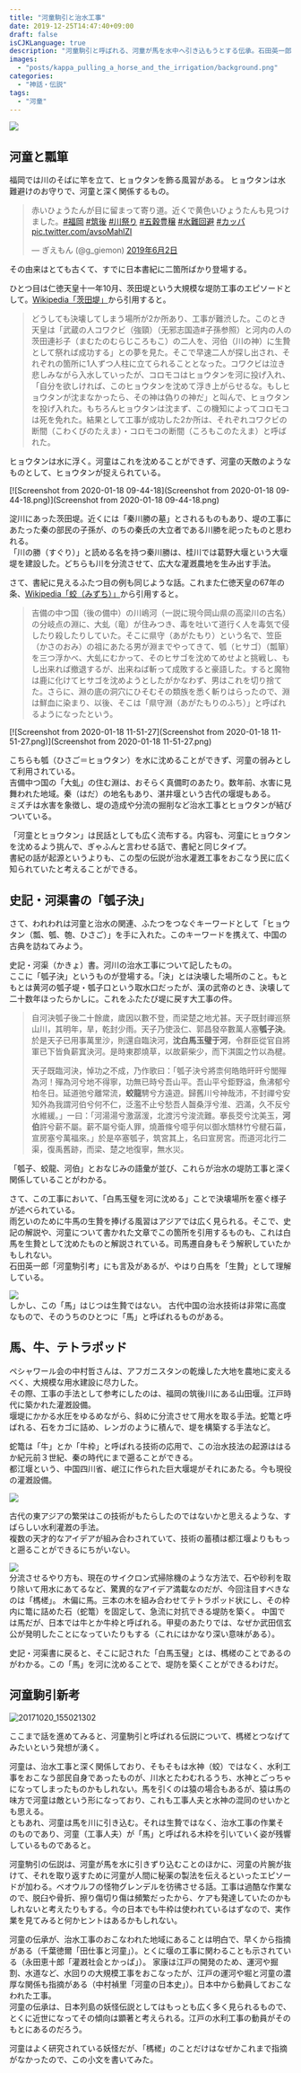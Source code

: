 ```yaml
---
title: "河童駒引と治水工事"
date: 2019-12-25T14:47:40+09:00
draft: false
isCJKLanguage: true
description: "河童駒引と呼ばれる、河童が馬を水中へ引き込もうとする伝承。石田英一郎はこの伝承がユーラシア大陸に広くゆるやかに分布することを示した。しかし、この伝承の起源はもっと集約的な一点、すなわち古代の河川灌漑工事にフォーカスできるかもしれない。"
images:
  - "posts/kappa_pulling_a_horse_and_the_irrigation/background.png"
categories:
  - "神話・伝説"
tags:
  - "河童"
---
```


<img id="ovq_bgimage" src="background.png">

## 河童と瓢箪

福岡では川のそばに竿を立て、ヒョウタンを飾る風習がある。  ヒョウタンは水難避けのお守りで、河童と深く関係するもの。

<blockquote class="twitter-tweet" data-lang="ja"><p lang="ja" dir="ltr">赤いひょうたんが目に留まって寄り道。近くで黄色いひょうたんも見つけました。<a href="https://twitter.com/hashtag/%E7%A6%8F%E5%B2%A1?src=hash&amp;ref_src=twsrc%5Etfw">#福岡</a> <a href="https://twitter.com/hashtag/%E7%AD%91%E5%BE%8C?src=hash&amp;ref_src=twsrc%5Etfw">#筑後</a> <a href="https://twitter.com/hashtag/%E5%B7%9D%E7%A5%AD%E3%82%8A?src=hash&amp;ref_src=twsrc%5Etfw">#川祭り</a> <a href="https://twitter.com/hashtag/%E4%BA%94%E7%A9%80%E8%B1%8A%E7%A9%A3?src=hash&amp;ref_src=twsrc%5Etfw">#五穀豊穣</a> <a href="https://twitter.com/hashtag/%E6%B0%B4%E9%9B%A3%E5%9B%9E%E9%81%BF?src=hash&amp;ref_src=twsrc%5Etfw">#水難回避</a> <a href="https://twitter.com/hashtag/%E3%82%AB%E3%83%83%E3%83%91?src=hash&amp;ref_src=twsrc%5Etfw">#カッパ</a> <a href="https://t.co/avsoMahlZI">pic.twitter.com/avsoMahlZI</a></p>&mdash; ぎえもん (@g_giemon) <a href="https://twitter.com/g_giemon/status/1135144796262060033?ref_src=twsrc%5Etfw">2019年6月2日</a></blockquote>
<script async src="https://platform.twitter.com/widgets.js" charset="utf-8"></script>
その由来はとても古くて、すでに日本書紀に二箇所ばかり登場する。

ひとつ目は仁徳天皇十一年10月、茨田堤という大規模な堤防工事のエピソードとして。[Wikipedia「茨田堤」](https://ja.wikipedia.org/wiki/%E8%8C%A8%E7%94%B0%E5%A0%A4)から引用すると。

> どうしても決壊してしまう場所が2か所あり、工事が難渋した。このとき天皇は「武蔵の人コワクビ（強頸）（无邪志国造#子孫参照）と河内の人の茨田連衫子（まむたのむらじころもこ）の二人を、河伯（川の神）に生贄として祭れば成功する」との夢を見た。そこで早速二人が探し出され、それぞれの箇所に1人ずつ人柱に立てられることとなった。コワクビは泣き悲しみながら入水していったが、コロモコはヒョウタンを河に投げ入れ、「自分を欲しければ、このヒョウタンを沈めて浮き上がらせるな。もしヒョウタンが沈まなかったら、その神は偽りの神だ」と叫んで、ヒョウタンを投げ入れた。もちろんヒョウタンは沈まず、この機知によってコロモコは死を免れた。結果として工事が成功した2か所は、それぞれコワクビの断間（こわくびのたえま）・コロモコの断間（ころもこのたえま）と呼ばれた。

ヒョウタンは水に浮く。河童はこれを沈めることができず、河童の天敵のようなものとして、ヒョウタンが捉えられている。

[![Screenshot from 2020-01-18 09-44-18](Screenshot from 2020-01-18 09-44-18.png)](Screenshot from 2020-01-18 09-44-18.png)

淀川にあった茨田堤。近くには「秦川勝の墓」とされるものもあり、堤の工事にあたった秦の部民の子孫が、のちの秦氏の大立者である川勝を祀ったものと思われる。  
「川の勝（すぐり）」と読める名を持つ秦川勝は、桂川では葛野大堰という大堰堤を建設した。どちらも川を分流させて、広大な灌漑農地を生み出す手法。

さて、書紀に見えるふたつ目の例も同じような話。これまた仁徳天皇の67年の条、[Wikipedia「蛟（みずち）」](https://ja.wikipedia.org/wiki/%E8%9B%9F)から引用すると。

> 吉備の中つ国（後の備中）の川嶋河（一説に現今岡山県の高梁川の古名）の分岐点の淵に、大虬（竜）が住みつき、毒を吐いて道行く人を毒気で侵したり殺したりしていた。そこに県守（あがたもり）という名で、笠臣（かさのおみ）の祖にあたる男が淵までやってきて、瓠（ヒサゴ）（瓢箪）を三つ浮かべ、大虬にむかって、そのヒサゴを沈めてめせよと挑戦し、もし出来れば撤退するが、出来ねば斬って成敗すると豪語した。すると魔物は鹿に化けてヒサゴを沈めようとしたがかなわず、男はこれを切り捨てた。さらに、淵の底の洞穴にひそむその類族を悉く斬りはらったので、淵は鮮血に染まり、以後、そこは「県守淵（あがたもりのふち）」と呼ばれるようになったという。

[![Screenshot from 2020-01-18 11-51-27](Screenshot from 2020-01-18 11-51-27.png)](Screenshot from 2020-01-18 11-51-27.png)

こちらも瓠（ひさご＝ヒョウタン）を水に沈めることができず、河童の弱みとして利用されている。  
吉備中つ国の「大虬」の住む淵は、おそらく真備町のあたり。数年前、水害に見舞われた地域。秦（はだ）の地名もあり、湛井堰という古代の堰堤もある。  
ミズチは水害を象徴し、堤の造成や分流の掘削など治水工事とヒョウタンが結びついている。

「河童とヒョウタン」は民話としても広く流布する。内容も、河童にヒョウタンを沈めるよう挑んで、ぎゃふんと言わせる話で、書紀と同じタイプ。  
書紀の話が起源というよりも、この型の伝説が治水灌漑工事をおこなう民に広く知られていたと考えることができる。

## 史記・河渠書の「瓠子決」

さて、われわれは河童と治水の関連、ふたつをつなぐキーワードとして「ヒョウタン（瓢、瓠、匏、ひさご）」を手に入れた。このキーワードを携えて、中国の古典を訪ねてみよう。

史記・河渠（かきょ）書。河川の治水工事について記したもの。  
ここに「瓠子決」というものが登場する。「決」とは決壊した場所のこと。もともとは黄河の瓠子堤・瓠子口という取水口だったが、漢の武帝のとき、決壊して二十数年ほったらかしに。これをふたたび堤に戻す大工事の件。

> 自河決瓠子後二十餘歲，歲因以數不登，而梁楚之地尤甚。天子既封禪巡祭山川，其明年，旱，乾封少雨。天子乃使汲仁、郭昌發卒數萬人塞**瓠子決**。於是天子已用事萬里沙，則還自臨決河，**沈白馬玉璧于河**，令群臣從官自將軍已下皆負薪窴決河。是時東郡燒草，以故薪柴少，而下淇園之竹以為楗。
>
> 天子既臨河決，悼功之不成，乃作歌曰：「瓠子決兮將柰何皓皓旰旰兮閭殫為河！殫為河兮地不得寧，功無已時兮吾山平。吾山平兮鉅野溢，魚沸郁兮柏冬日。延道弛兮離常流，**蛟龍**騁兮方遠遊。歸舊川兮神哉沛，不封禪兮安知外為我謂河伯兮何不仁，泛濫不止兮愁吾人齧桑浮兮淮、泗滿，久不反兮水維緩。」一曰：「河湯湯兮激潺湲，北渡污兮浚流難。搴長茭兮沈美玉，**河伯**許兮薪不屬。薪不屬兮衛人罪，燒蕭條兮噫乎何以御水穨林竹兮楗石菑，宣房塞兮萬福來。」於是卒塞瓠子，筑宮其上，名曰宣房宮。而道河北行二渠，復禹舊跡，而梁、楚之地復寧，無水災。

「瓠子、蛟龍、河伯」とおなじみの語彙が並び、これらが治水の堤防工事と深く関係していることがわかる。

さて、この工事において、「白馬玉璧を河に沈める」ことで決壊場所を塞ぐ様子が述べられている。  
雨乞いのために牛馬の生贄を捧げる風習はアジアでは広く見られる。そこで、史記の解説や、河童について書かれた文章でこの箇所を引用するものも、これは白馬を生贄として沈めたものと解説されている。司馬遷自身もそう解釈していたかもしれない。  
石田英一郎「河童駒引考」にも言及があるが、やはり白馬を「生贄」として理解している。

<div class="ovq_flex_right"><a href="kappakomahikikou.jpg"><img src="kappakomahikikou.jpg"></a></div>
しかし、この「馬」はじつは生贄ではない。  
古代中国の治水技術は非常に高度なもので、そのうちのひとつに「馬」と呼ばれるものがある。

## 馬、牛、テトラポッド

ペシャワール会の中村哲さんは、アフガニスタンの乾燥した大地を農地に変えるべく、大規模な用水建設に尽力した。  
その際、工事の手法として参考にしたのは、福岡の筑後川にある山田堰。江戸時代に築かれた灌漑設備。  
堰堤にかかる水圧をゆるめながら、斜めに分流させて用水を取る手法。蛇篭と呼ばれる、石をカゴに詰め、レンガのように積んで、堤を構築する手法など。

蛇篭は「牛」とか「牛枠」と呼ばれる技術の応用で、この治水技法の起源ははるか紀元前３世紀、秦の時代にまで遡ることができる。  
都江堰という、中国四川省、岷江に作られた巨大堰堤がそれにあたる。今も現役の灌漑設備。

<div class="ovq_flex_right"><a href="都江堰２.png"><img src="都江堰２.png"></a></div>

古代の東アジアの繁栄はこの技術がもたらしたのではないかと思えるような、すばらしい水利灌漑の手法。  
複数の天才的なアイデアが組み合わされていて、技術の蓄積は都江堰よりももっと遡ることができるにちがいない。

<div class="ovq_flex_right"><a href="image563.jpg"><img src="image563.jpg"></a></div>
分流させるやり方も、現在のサイクロン式掃除機のような方法で、石や砂利を取り除いて用水にあてるなど、驚異的なアイデア満載なのだが、今回注目すべきなのは「榪槎」。  
木偏に馬。三本の木を組み合わせてテトラポッド状にし、その枠内に篭に詰めた石（蛇篭）を固定して、急流に対抗できる堤防を築く。  
中国では馬だが、日本では牛とか牛枠と呼ばれる。甲斐のあたりでは、なぜか武田信玄公が発明したことになっていたりもする（これにはかなり深い意味がある）。

史記・河渠書に戻ると、そこに記された「白馬玉璧」とは、榪槎のことであるのがわかる。この「馬」を河に沈めることで、堤防を築くことができるわけだ。

## 河童駒引新考

![20171020_155021302](20171020_155021302.jpg)

ここまで話を進めてみると、河童駒引と呼ばれる伝説について、榪槎とつなげてみたいという発想が湧く。

河童は、治水工事と深く関係しており、そもそもは水神（蛟）ではなく、水利工事をおこなう部民自身であったものが、川水とたわむれるうち、水神とごっちゃになってしまったものかもしれない。馬を引くのは猿の場合もあるが、猿は馬の味方で河童は敵という形になっており、これも工事人夫と水神の混同のせいかとも思える。  
ともあれ、河童は馬を川に引き込む。それは生贄ではなく、治水工事の作業そのものであり、河童（工事人夫）が「馬」と呼ばれる木枠を引いていく姿が残響しているものであると。

河童駒引の伝説は、河童が馬を水に引きずり込むことのほかに、河童の片腕が抜けて、それを取り返すために河童が人間に秘薬の製法を伝えるといったエピソードが加わる。ベオウルフの怪物グレンデルを彷彿させる話。工事は過酷な作業なので、脱臼や骨折、擦り傷切り傷は頻繁だったから、ケアも発達していたのかもしれないと考えたりもする。今の日本でも牛枠は使われているはずなので、実作業を見てみると何かヒントはあるかもしれない。

河童の伝承が、治水工事のおこなわれた地域にあることは明白で、早くから指摘がある（千葉徳爾「田仕事と河童」）。とくに堰の工事に関わることも示されている（永田恵十郎「灌漑社会とかっぱ」）。
家康は江戸の開発のため、運河や掘割、水道など、水回りの大規模工事をおこなったが、江戸の運河や堀と河童の濃厚な関係も指摘がある（中村禎里「河童の日本史」）。日本中から動員しておこなわれた工事。  
河童の伝承は、日本列島の妖怪伝説としてはもっとも広く多く見られるもので、とくに近世になってその傾向は顕著と考えられる。江戸の水利工事の動員がそのもとにあるのだろう。

河童はよく研究されている妖怪だが、「榪槎」のことだけはなぜかこれまで指摘がなかったので、この小文を書いてみた。
